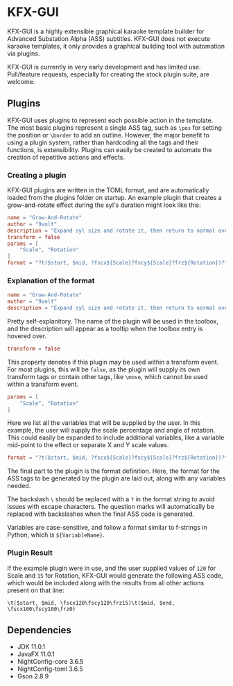# KFX-GUI

KFX-GUI is a highly extensible graphical karaoke template builder for Advanced Substation Alpha (ASS) subtitles. KFX-GUI does not execute karaoke templates, it only provides a graphical building tool with automation via plugins.

KFX-GUI is currently in very early development and has limited use. Pull/feature requests, especially for creating the stock plugin suite, are welcome.

## Plugins

KFX-GUI uses plugins to represent each possible action in the template. The most basic plugins represent a single ASS tag, such as `\pos` for setting the position or `\border` to add an outline. However, the major benefit to using a plugin system, rather than hardcoding all the tags and their functions, is extensibility. Plugins can easily be created to automate the creation of repetitive actions and effects.

### Creating a plugin

KFX-GUI plugins are written in the TOML format, and are automatically loaded from the plugins folder on startup. An example plugin that creates a grow-and-rotate effect during the syl's duration might look like this:

```toml
name = "Grow-And-Rotate"
author = "9volt"
description = "Expand syl size and rotate it, then return to normal over the syl's duration"
transform = false
params = [
    "Scale", "Rotation"
]
format = "?t($start, $mid, ?fscx${Scale}?fscy${Scale}?frz${Rotation})?t($mid, $end, ?fscx100?fscy100?frz0)"
```

### Explanation of the format

```toml
name = "Grow-And-Rotate"
author = "9volt"
description = "Expand syl size and rotate it, then return to normal over the syl's duration"
```

Pretty self-explanitory. The name of the plugin will be used in the toolbox, and the description will appear as a tooltip when the toolbox entry is hovered over.

```toml
transform = false
```

This property denotes if this plugin may be used within a transform event. For most plugins, this will be `false`, as the plugin will supply its own transform tags or contain other tags, like `\move`, which cannot be used within a transform event.

```toml
params = [
    "Scale", "Rotation"
]
```

Here we list all the variables that will be supplied by the user. In this example, the user will supply the scale percentage and angle of rotation. This could easily be expanded to include additional variables, like a variable mid-point to the effect or separate X and Y scale values.

```toml
format = "?t($start, $mid, ?fscx${Scale}?fscy${Scale}?frz${Rotation})?t($mid, $end, ?fscx100?fscy100?frz0)"
```

The final part to the plugin is the format definition. Here, the format for the ASS tags to be generated by the plugin are laid out, along with any variables needed. 

The backslash `\` should be replaced with a `?` in the format string to avoid issues with escape characters. The question marks will automatically be replaced with backslashes when the final ASS code is generated.

Variables are case-sensitive, and follow a format similar to f-strings in Python, which is `${VariableName}`.

### Plugin Result

If the example plugin were in use, and the user supplied values of `120` for Scale and `15` for Rotation, KFX-GUI would generate the following ASS code, which would be included along with the results from all other actions present on that line:

```
\t($start, $mid, \fscx120\fscy120\frz15)\t($mid, $end, \fscx100\fscy100\frz0)
```

## Dependencies

- JDK 11.0.1
- JavaFX 11.0.1
- NightConfig-core 3.6.5
- NightConfig-toml 3.6.5
- Gson 2.8.9
